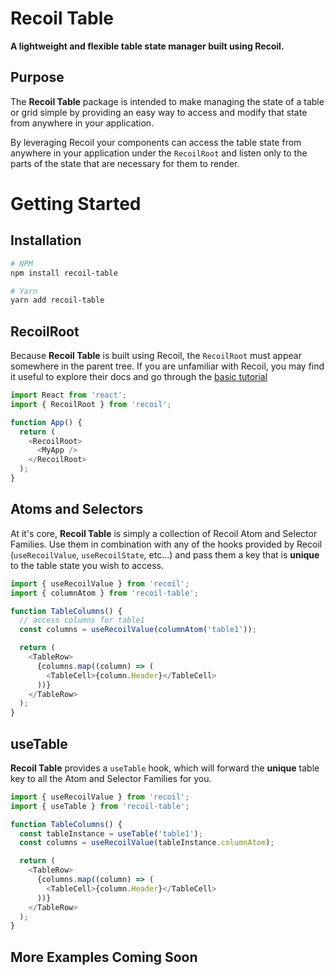 # Recoil Table

**A lightweight and flexible table state manager built using Recoil.**

## Purpose

The **Recoil Table** package is intended to make managing the state of a table or grid simple by providing an easy way to access and modify that state from anywhere in your application.

By leveraging Recoil your components can access the table state from anywhere in your application under the `RecoilRoot` and listen only to the parts of the state that are necessary for them to render.

# Getting Started

## Installation

```bash
# NPM
npm install recoil-table

# Yarn
yarn add recoil-table
```

## RecoilRoot

Because **Recoil Table** is built using Recoil, the `RecoilRoot` must appear somewhere in the parent tree. If you are unfamiliar with Recoil, you may find it useful to explore their docs and go through the [basic tutorial](https://recoiljs.org/docs/basic-tutorial/intro)

```ts
import React from 'react';
import { RecoilRoot } from 'recoil';

function App() {
  return (
    <RecoilRoot>
      <MyApp />
    </RecoilRoot>
  );
}
```

## Atoms and Selectors

At it's core, **Recoil Table** is simply a collection of Recoil Atom and Selector Families.
Use them in combination with any of the hooks provided by Recoil (`useRecoilValue`, `useRecoilState`, etc...) and pass them a key that is **unique** to the table state you wish to access.

```ts
import { useRecoilValue } from 'recoil';
import { columnAtom } from 'recoil-table';

function TableColumns() {
  // access columns for table1
  const columns = useRecoilValue(columnAtom('table1'));

  return (
    <TableRow>
      {columns.map((column) => (
        <TableCell>{column.Header}</TableCell>
      ))}
    </TableRow>
  );
}
```

## useTable

**Recoil Table** provides a `useTable` hook, which will forward the **unique** table key to all the Atom and Selector Families for you.

```ts
import { useRecoilValue } from 'recoil';
import { useTable } from 'recoil-table';

function TableColumns() {
  const tableInstance = useTable('table1');
  const columns = useRecoilValue(tableInstance.columnAtom);

  return (
    <TableRow>
      {columns.map((column) => (
        <TableCell>{column.Header}</TableCell>
      ))}
    </TableRow>
  );
}
```

## More Examples Coming Soon
